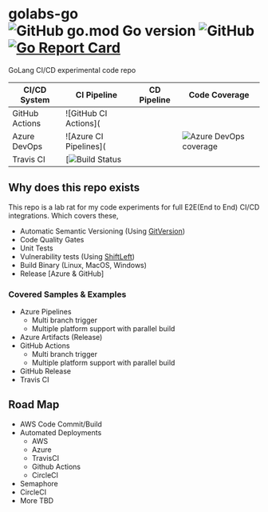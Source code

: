 # golabs-go ![GitHub go.mod Go version](https://img.shields.io/github/go-mod/go-version/ashokrajar/mylabs-go?color=success) ![GitHub](https://img.shields.io/github/license/ashokrajar/mylabs-go?color=blue) [![Go Report Card](https://goreportcard.com/badge/github.com/ashokrajar/mylabs-go)](https://goreportcard.com/report/github.com/ashokrajar/mylabs-go)

GoLang CI/CD experimental code repo

| CI/CD System | CI Pipeline | CD Pipeline | Code Coverage |
| ------------ | ----------- | ----------- | ------------- |
| GitHub Actions | ![GitHub CI Actions](| | |
| Azure DevOps | ![Azure CI Pipelines]( | | ![Azure DevOps coverage](https://img.shields.io/azure-devops/coverage/ashokrajar/testpad/3?style=plastic) |
| Travis CI | [![Build Status]() | | |

## Why does this repo exists

This repo is a lab rat for my code experiments for full E2E(End to End) CI/CD integrations.
Which covers these,

* Automatic Semantic Versioning (Using [GitVersion](https://github.com/GitTools/GitVersion))
* Code Quality Gates
* Unit Tests
* Vulnerability tests (Using [ShiftLeft](https://www.shiftleft.io))
* Build Binary (Linux, MacOS, Windows)
* Release [Azure & GitHub]

### Covered Samples & Examples
* Azure Pipelines
  * Multi branch trigger
  * Multiple platform support with parallel build
* Azure Artifacts (Release)
* GitHub Actions
  * Multi branch trigger
  * Multiple platform support with parallel build
* GitHub Release
* Travis CI

## Road Map
* AWS Code Commit/Build
* Automated Deployments
  * AWS
  * Azure
  * TravisCI
  * Github Actions
  * CircleCI
* Semaphore
* CircleCI
* More TBD

